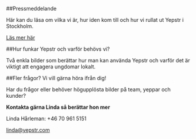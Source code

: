 ##Pressmeddelande

Här kan du läsa om vilka vi är, hur iden kom till och hur vi rullat ut Yepstr i Stockholm.  

[Läs mer här](#)

##Hur funkar Yepstr och varför behövs vi?

Två enkla bilder som berättar hur man kan använda Yepstr och varför det är viktigt att engagera ungdomar lokalt.

##Fler frågor? Vi vill gärna höra ifrån dig!

Har du frågor eller behöver högupplösta bilder på team, yeppar och kunder?

**Kontakta gärna Linda så berättar hon mer**

Linda Hårleman: +46 70 961 5151

[linda@yepstr.com](mailto:linda@yepstr.com)